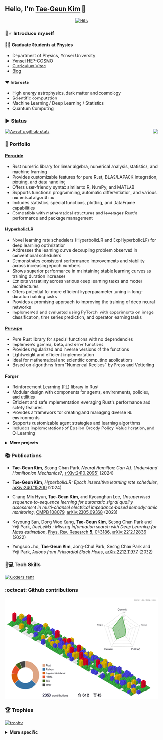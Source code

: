 ## Hello, I'm [Tae-Geun Kim](https://axect.github.io)  👋
  
<div align=center>
	
  [![Hits](https://hits.seeyoufarm.com/api/count/incr/badge.svg?url=https%3A%2F%2Fgithub.com%2FAxect&count_bg=%2379C83D&title_bg=%238D8D8D&icon=github.svg&icon_color=%23000000&title=hits&edge_flat=false)](https://hits.seeyoufarm.com)
  
</div>

### 🙋‍‍♂️ Introduce myself

#### 👨‍‍🏫 Graduate Students at Physics

* Department of Physics, Yonsei University
* [Yonsei HEP-COSMO](https://hepcosmo.yonsei.ac.kr)
* [Curriculum Vitae](https://axect.github.io/cv)
* [Blog](https://axect.github.io)

#### ❤️ Interests

* High energy astrophysics, dark matter and cosmology
* Scientific computation
* Machine Learning / Deep Learning / Statistics
* Quantum Computing

### ▶️ Status

<img align="right" src="https://github-readme-stats.vercel.app/api/wakatime?username=Axect&langs_count=5" />

[![Axect's github stats](https://github-readme-stats.vercel.app/api?username=axect&hide_rank=true)](https://github.com/anuraghazra/github-readme-stats)

### 💼 Portfolio

#### [Peroxide](https://github.com/Axect/Peroxide)

- Rust numeric library for linear algebra, numerical analysis, statistics, and machine learning
- Provides customizable features for pure Rust, BLAS/LAPACK integration, plotting, and data handling
- Offers user-friendly syntax similar to R, NumPy, and MATLAB
- Supports functional programming, automatic differentiation, and various numerical algorithms
- Includes statistics, special functions, plotting, and DataFrame capabilities
- Compatible with mathematical structures and leverages Rust's performance and package management

#### [HyperbolicLR](https://github.com/Axect/HyperbolicLR)

- Novel learning rate schedulers (HyperbolicLR and ExpHyperbolicLR) for deep learning optimization
- Addresses the learning curve decoupling problem observed in conventional schedulers
- Demonstrates consistent performance improvements and stability across increasing epoch numbers
- Shows superior performance in maintaining stable learning curves as training duration increases
- Exhibits versatility across various deep learning tasks and model architectures
- Offers potential for more efficient hyperparameter tuning in long-duration training tasks
- Provides a promising approach to improving the training of deep neural networks
- Implemented and evaluated using PyTorch, with experiments on image classification, time series prediction, and operator learning tasks

#### [Puruspe](https://github.com/Axect/Puruspe)

- Pure Rust library for special functions with no dependencies
- Implements gamma, beta, and error functions
- Provides regularized and inverse versions of the functions
- Lightweight and efficient implementation
- Ideal for mathematical and scientific computing applications
- Based on algorithms from "Numerical Recipes" by Press and Vetterling

#### [Forger](https://github.com/Axect/Forger)

- Reinforcement Learning (RL) library in Rust
- Modular design with components for agents, environments, policies, and utilities
- Efficient and safe implementation leveraging Rust's performance and safety features
- Provides a framework for creating and managing diverse RL environments
- Supports customizable agent strategies and learning algorithms
- Includes implementations of Epsilon Greedy Policy, Value Iteration, and Q-Learning

<details>
<summary>
	<b>More projects</b>
</summary>

#### [Radient](https://github.com/Axect/Radient)

- Rust library for automatic differentiation using computational graphs
- Implements forward and backward propagation for gradient computation
- Supports various mathematical operations, including exponential, logarithmic, power, and trigonometric functions
- Provides two options for gradient calculation:
  - `gradient`: Concise but relatively slower
  - `gradient_cached`: Fast but slightly more verbose
- Includes examples demonstrating basic operations with symbols, gradient calculation, and a single-layer perceptron implementation

#### [DeeLeMa](https://github.com/Yonsei-HEP-COSMO/DeeLeMa)

- Deep learning network for estimating mass and momenta in particle collisions at high-energy colliders
- Generates robust mass distributions with peaks at physical masses, even with combinatoric uncertainties and detector smearing effects
- Adaptable to different event topologies, particularly effective when corresponding kinematic symmetries are adopted
- Current version (v1.0.0) is constructed on the $t\bar{t}$-like antler event topology
- Provides clear instructions for installation, training, and monitoring using Pip or Huak (recommended)
- Encourages citation of the associated research paper if DeeLeMa benefits users' research

</details>

### 📚 Publications

- **Tae-Geun Kim**, Seong Chan Park, *Neural Hamilton: Can A.I. Understand Hamiltonian Mechanics?*, [arXiv:2410.20951](https://arxiv.org/abs/2410.20951) (2024)

- **Tae-Geun Kim**, *HyperbolicLR: Epoch insensitive learning rate scheduler*, [arXiv:2407.15200](https://arxiv.org/abs/2407.15200) (2024)

- Chang Min Hyun, **Tae-Geun Kim**, and Kyounghun Lee, *Unsupervised sequence-to-sequence learning for automatic signal quality assessment in multi-channel electrical impedance-based hemodynamic monitoring*, [CMPB 108079](https://doi.org/10.1016/j.cmpb.2024.108079), [arXiv:2305.09368](https://arxiv.org/abs/2305.09368) (2023)

- Kayoung Ban, Dong Woo Kang, **Tae-Geun Kim**, Seong Chan Park and Yeji Park, *DeeLeMa : Missing information search with Deep Learning for Mass estimation*, [Phys. Rev. Research **5**, 043186](https://journals.aps.org/prresearch/abstract/10.1103/PhysRevResearch.5.043186), [arXiv:2212.12836](https://arxiv.org/abs/2212.12836) (2022)

- Yongsoo Jho, **Tae-Geun Kim**, Jong-Chul Park, Seong Chan Park and Yeji Park, *Axions from Primordial Black Holes*, [arXiv:2212.11977](https://arxiv.org/abs/2212.11977) (2022)

### 👨‍‍💻 Tech Skills

[![Coders rank](https://cr-skills-chart-widget.azurewebsites.net/api/api?username=axect)](https://profile.codersrank.io/user/axect)

### :octocat: Github contributions

![](./profile-3d-contrib/profile-gitblock.svg)

### 🏆 Trophies

[![trophy](https://github-profile-trophy.vercel.app/?username=Axect&rank=SECRET,SSS,SS,S,AAA,AA,A)](https://github.com/ryo-ma/github-profile-trophy)

<details>
<summary>
	<b>More specific</b>
</summary>
	
### 🔖 Skills

#### 🔢 Mathematics

* Functional Analysis
* Differential Geometry
* Numerical Analysis

#### 🍎 Physics

* Quantum Field Theory
* General Relativity
* Mathematical Physics

#### 💻 Programming

* **Main Languague** : Rust
* **Sub Languages** : C++, Julia, R, Python
* **Frameworks or Libraries**
    * Numerical: peroxide, BLAS, LAPACK, numpy, scipy
    * Visualization: matplotlib, vegas, ggplot2, plotly
    * Web: Django, Vue, Firebase, Surge, Hugo
    * Machine Learning: Scikit-Learn
    * Deep Learning: PyTorch, Flux
	
</details>

